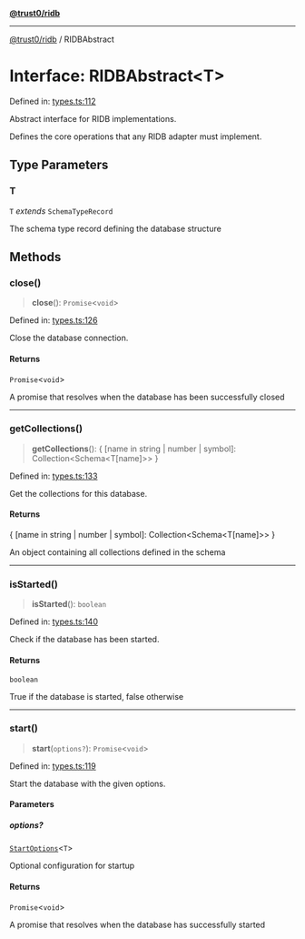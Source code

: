 [**@trust0/ridb**](../README.md)

***

[@trust0/ridb](../README.md) / RIDBAbstract

# Interface: RIDBAbstract\<T\>

Defined in: [types.ts:112](https://github.com/trust0-project/RIDB/blob/dadb7562efa81f891f1f7cc24d5ad8f9fb46af94/packages/ridb/src/types.ts#L112)

Abstract interface for RIDB implementations.

Defines the core operations that any RIDB adapter must implement.

## Type Parameters

### T

`T` *extends* `SchemaTypeRecord`

The schema type record defining the database structure

## Methods

### close()

> **close**(): `Promise`\<`void`\>

Defined in: [types.ts:126](https://github.com/trust0-project/RIDB/blob/dadb7562efa81f891f1f7cc24d5ad8f9fb46af94/packages/ridb/src/types.ts#L126)

Close the database connection.

#### Returns

`Promise`\<`void`\>

A promise that resolves when the database has been successfully closed

***

### getCollections()

> **getCollections**(): \{ \[name in string \| number \| symbol\]: Collection\<Schema\<T\[name\]\>\> \}

Defined in: [types.ts:133](https://github.com/trust0-project/RIDB/blob/dadb7562efa81f891f1f7cc24d5ad8f9fb46af94/packages/ridb/src/types.ts#L133)

Get the collections for this database.

#### Returns

\{ \[name in string \| number \| symbol\]: Collection\<Schema\<T\[name\]\>\> \}

An object containing all collections defined in the schema

***

### isStarted()

> **isStarted**(): `boolean`

Defined in: [types.ts:140](https://github.com/trust0-project/RIDB/blob/dadb7562efa81f891f1f7cc24d5ad8f9fb46af94/packages/ridb/src/types.ts#L140)

Check if the database has been started.

#### Returns

`boolean`

True if the database is started, false otherwise

***

### start()

> **start**(`options?`): `Promise`\<`void`\>

Defined in: [types.ts:119](https://github.com/trust0-project/RIDB/blob/dadb7562efa81f891f1f7cc24d5ad8f9fb46af94/packages/ridb/src/types.ts#L119)

Start the database with the given options.

#### Parameters

##### options?

[`StartOptions`](../type-aliases/StartOptions.md)\<`T`\>

Optional configuration for startup

#### Returns

`Promise`\<`void`\>

A promise that resolves when the database has successfully started
